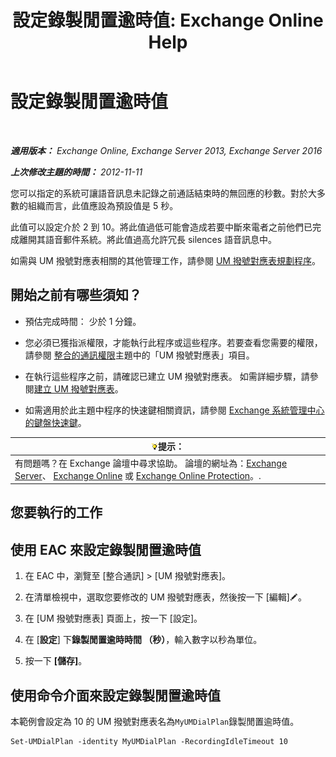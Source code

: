 ﻿---
title: '設定錄製閒置逾時值: Exchange Online Help'
TOCTitle: 設定錄製閒置逾時值
ms:assetid: a7fb9a09-fde9-447d-ad2c-95598405e99b
ms:mtpsurl: https://technet.microsoft.com/zh-tw/library/Ee423550(v=EXCHG.150)
ms:contentKeyID: 50473894
ms.date: 05/23/2018
mtps_version: v=EXCHG.150
ms.translationtype: MT
---

# 設定錄製閒置逾時值

 

_**適用版本：** Exchange Online, Exchange Server 2013, Exchange Server 2016_

_**上次修改主題的時間：** 2012-11-11_

您可以指定的系統可讓語音訊息未記錄之前通話結束時的無回應的秒數。對於大多數的組織而言，此值應設為預設值是 5 秒。

此值可以設定介於 2 到 10。將此值過低可能會造成若要中斷來電者之前他們已完成離開其語音郵件系統。將此值過高允許冗長 silences 語音訊息中。

如需與 UM 撥號對應表相關的其他管理工作，請參閱 [UM 撥號對應表規劃程序](um-dial-plan-procedures-exchange-2013-help.md)。

## 開始之前有哪些須知？

  - 預估完成時間： 少於 1 分鐘。

  - 您必須已獲指派權限，才能執行此程序或這些程序。若要查看您需要的權限，請參閱 [整合的通訊權限](unified-messaging-permissions-exchange-2013-help.md)主題中的「UM 撥號對應表」項目。

  - 在執行這些程序之前，請確認已建立 UM 撥號對應表。 如需詳細步驟，請參閱[建立 UM 撥號對應表](create-a-um-dial-plan-exchange-2013-help.md)。

  - 如需適用於此主題中程序的快速鍵相關資訊，請參閱 [Exchange 系統管理中心的鍵盤快速鍵](keyboard-shortcuts-in-the-exchange-admin-center-exchange-online-protection-help.md)。

<table>
<thead>
<tr class="header">
<th><img src="images/Bb124558.tip(EXCHG.150).gif" title="提示" alt="提示" />提示：</th>
</tr>
</thead>
<tbody>
<tr class="odd">
<td>有問題嗎？在 Exchange 論壇中尋求協助。 論壇的網址為：<a href="https://go.microsoft.com/fwlink/p/?linkid=60612">Exchange Server</a>、 <a href="https://go.microsoft.com/fwlink/p/?linkid=267542">Exchange Online</a> 或 <a href="https://go.microsoft.com/fwlink/p/?linkid=285351">Exchange Online Protection</a>。.</td>
</tr>
</tbody>
</table>


## 您要執行的工作

## 使用 EAC 來設定錄製閒置逾時值

1.  在 EAC 中，瀏覽至 \[整合通訊\] \> \[UM 撥號對應表\]。

2.  在清單檢視中，選取您要修改的 UM 撥號對應表，然後按一下 \[編輯\]![編輯圖示](images/JJ218640.6f53ccb2-1f13-4c02-bea0-30690e6ea71d(EXCHG.150).gif "編輯圖示")。

3.  在 \[UM 撥號對應表\] 頁面上，按一下 \[設定\]。

4.  在 \[**設定**\] 下**錄製閒置逾時時間 （秒）**，輸入數字以秒為單位。

5.  按一下 **\[儲存\]**。

## 使用命令介面來設定錄製閒置逾時值

本範例會設定為 10 的 UM 撥號對應表名為`MyUMDialPlan`錄製閒置逾時值。

    Set-UMDialPlan -identity MyUMDialPlan -RecordingIdleTimeout 10

